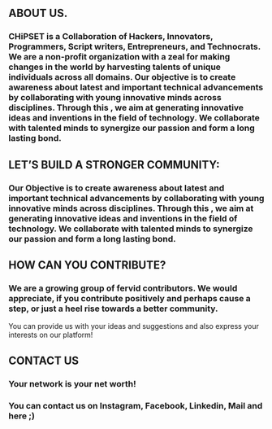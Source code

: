 ## ABOUT US.

### CHiPSET is a Collaboration of Hackers, Innovators, Programmers, Script writers, Entrepreneurs, and Technocrats. We are a non-profit organization with a zeal for making changes in the world by harvesting talents of unique individuals across all domains. Our objective is to create awareness about latest and important technical advancements by collaborating with young innovative minds across disciplines. Through this , we aim at generating innovative ideas and inventions in the field of technology.  We collaborate with talented minds to synergize our passion and form a long lasting bond.

## LET’S BUILD A STRONGER COMMUNITY:

### Our Objective is to create awareness about latest and important technical advancements by collaborating with young innovative minds across disciplines. Through this , we aim at generating innovative ideas and inventions in the field of technology.  We collaborate with talented minds to synergize our passion and form a long lasting bond.

## HOW CAN YOU CONTRIBUTE?

### We are a growing group of fervid contributors. We would appreciate, if you contribute positively and perhaps cause a step, or just a heel rise towards a better community.
You can provide us with your ideas and suggestions and also express your interests on our platform!

## CONTACT US

### Your network is your net worth!
### You can contact us on Instagram, Facebook, Linkedin, Mail and here ;)
